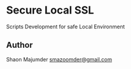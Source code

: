 # Secure Local SSL
Scripts Development for safe Local Environment

## Author
Shaon Majumder
smazoomder@gmail.com
